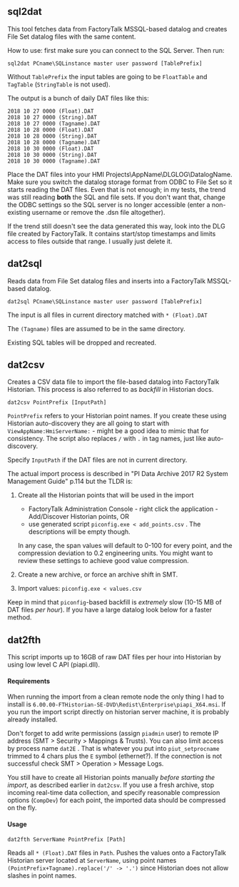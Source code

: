 ## sql2dat

This tool fetches data from FactoryTalk MSSQL-based datalog and creates File Set datalog files with the same content.

How to use: first make sure you can connect to the SQL Server. Then run:

```
sql2dat PCname\SQLinstance master user password [TablePrefix]
```

Without `TablePrefix` the input tables are going to be `FloatTable` and `TagTable` (`StringTable` is not used).

The output is a bunch of daily DAT files like this:

```
2018 10 27 0000 (Float).DAT
2018 10 27 0000 (String).DAT
2018 10 27 0000 (Tagname).DAT
2018 10 28 0000 (Float).DAT
2018 10 28 0000 (String).DAT
2018 10 28 0000 (Tagname).DAT
2018 10 30 0000 (Float).DAT
2018 10 30 0000 (String).DAT
2018 10 30 0000 (Tagname).DAT
```

Place the DAT files into your HMI Projects\AppName\DLGLOG\DatalogName. Make sure you switch the datalog storage format from ODBC to File Set so it starts reading the DAT files. Even that is not enough; in my tests, the trend was still reading **both** the SQL and file sets. If you don't want that, change the ODBC settings so the SQL server is no longer accessible (enter a non-existing username or remove the .dsn file altogether).

If the trend still doesn't see the data generated this way, look into the DLG file created by FactoryTalk. It contains start/stop timestamps and limits access to files outside that range. I usually just delete it.

## dat2sql

Reads data from File Set datalog files and inserts into a FactoryTalk MSSQL-based datalog.

```
dat2sql PCname\SQLinstance master user password [TablePrefix]
```

The input is all files in current directory matched with `* (Float).DAT`

The `(Tagname)` files are assumed to be in the same directory.

Existing SQL tables will be dropped and recreated.

## dat2csv

Creates a CSV data file to import the file-based datalog into FactoryTalk Historian. This process is also referred to as *backfill* in Historian docs.

```
dat2csv PointPrefix [InputPath]
```

`PointPrefix` refers to your Historian point names. If you create these using Historian auto-discovery they are all going to start with `ViewAppName:HmiServerName:` - might be a good idea to mimic that for consistency. The script also replaces `/` with `.` in tag names, just like auto-discovery.

Specify `InputPath` if the DAT files are not in current directory.

The actual import process is described in "PI Data Archive 2017 R2 System Management Guide" p.114 but the TLDR is:

1. Create all the Historian points that will be used in the import

   - FactoryTalk Administration Console - right click the application - Add/Discover Historian points, OR
   - use generated script `piconfig.exe < add_points.csv` . The descriptions will be empty though.

   In any case, the span values will default to 0-100 for every point, and the compression deviation to 0.2 engineering units. You might want to review these settings to achieve good value compression.

2. Create a new archive, or force an archive shift in SMT.

3. Import values: `piconfig.exe < values.csv`

Keep in mind that `piconfig`-based backfill is *extremely* slow (10-15 MB of DAT files *per hour*). If you have a large datalog look below for a faster method.

## dat2fth

This script imports up to 16GB of raw DAT files per hour into Historian by using low level C API (piapi.dll).

#### Requirements

When running the import from a clean remote node the only thing I had to install is `6.00.00-FTHistorian-SE-DVD\Redist\Enterprise\piapi_X64.msi`. If you run the import script directly on historian server machine, it is probably already installed. 

Don't forget to add write permissions (assign `piadmin` user) to remote IP address (SMT > Security > Mappings & Trusts). You can also limit access by process name `dat2E` . That is whatever you put into ` piut_setprocname ` trimmed to 4 chars plus the `E` symbol (ethernet?). If the connection is not successful check SMT > Operation > Message Logs.

You still have to create all Historian points manually *before starting the import*, as described earlier in `dat2csv`. If you use a fresh archive, stop incoming real-time data collection, and specify reasonable compression options (`CompDev`) for each point, the imported data should be compressed on the fly.

#### Usage

```
dat2fth ServerName PointPrefix [Path]
```

Reads all  `* (Float).DAT` files in `Path`. Pushes the values onto a FactoryTalk Historian server located at  `ServerName`, using point names `(PointPrefix+Tagname).replace('/' -> '.')` since Historian does not allow slashes in point names.


